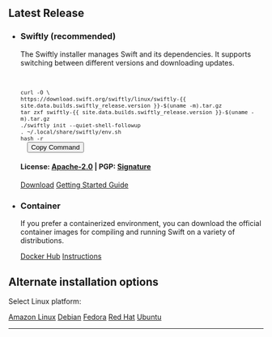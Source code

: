 ## Latest Release
<ul class="grid-level-0 grid-layout-2-column">
<li class="grid-level-1 featured">
    <h3>Swiftly (recommended)</h3>
  <p class="description">
    The Swiftly installer manages Swift and its dependencies. It supports switching between different versions and downloading updates.
  </p>
  <br>
  <code id="linux-swiftly-quick-start" style="font-size: 8pt;">
curl -O \
https://download.swift.org/swiftly/linux/swiftly-{{ site.data.builds.swiftly_release.version }}-$(uname -m).tar.gz
tar zxf swiftly-{{ site.data.builds.swiftly_release.version }}-$(uname -m).tar.gz
./swiftly init --quiet-shell-followup
. ~/.local/share/swiftly/env.sh
hash -r
  </code>
  <button onclick="navigator.clipboard.writeText(document.getElementById('linux-swiftly-quick-start').textContent); window.alert('Copied!');">Copy Command</button>
  <br>
  <h4>License: <a href="https://raw.githubusercontent.com/swiftlang/swiftly/refs/heads/main/LICENSE.txt">Apache-2.0</a> | PGP: <a href="https://download.swift.org/swiftly/linux/swiftly-{{ site.data.builds.swiftly_release.version }}-x86_64.tar.gz.sig">Signature</a></h4>
  <a href="https://download.swift.org/swiftly/linux/swiftly-{{ site.data.builds.swiftly_release.version }}-x86_64.tar.gz" class="cta-secondary">Download</a>
  <a href="/install/linux/swiftly" class="cta-secondary">Getting Started Guide</a>
</li>
  <li class="grid-level-1">
    <h3>Container</h3>
    <p class="description">
      If you prefer a containerized environment, you can download the official container images for compiling and running Swift on a variety of distributions.
    </p>
    <a href="https://hub.docker.com/_/swift" class="cta-secondary external">Docker Hub</a>
    <a href="/install/linux/docker" class="cta-secondary">Instructions</a>
  </li>
</ul>

## Alternate installation options

<p id="platforms">Select Linux platform:</p>

<div class="interactive-tabs os">
  <div class="tabs">
    <a href="/install/linux/amazonlinux/2#versions" aria-pressed="{{ include.amazonlinux }}">Amazon Linux</a>
    <a href="/install/linux/debian/12#versions" aria-pressed="{{ include.debian }}">Debian</a>
    <a href="/install/linux/fedora/39#versions" aria-pressed="{{ include.fedora }}">Fedora</a>
    <a href="/install/linux/ubi/9#versions" aria-pressed="{{ include.ubi }}">Red Hat</a>
    <a href="/install/linux/ubuntu#versions" aria-pressed="{{ include.ubuntu }}">Ubuntu</a>
  </div>
</div>

<hr>
